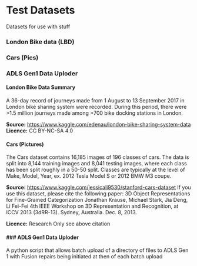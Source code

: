 # Test Datasets
Datasets for use with stuff 

### London Bike data (LBD)

### Cars (Pics)

### ADLS Gen1 Data Uploder 

#### London Bike Data Summary
A 36-day record of journeys made from 1 August to 13 September 2017 in London bike sharing system were recorded. During this period, there were >1.5 million journeys made among >700 bike docking stations in London.

__Source:__ https://www.kaggle.com/edenau/london-bike-sharing-system-data
__Licence:__ CC BY-NC-SA 4.0

#### Cars (Pictures)
The Cars dataset contains 16,185 images of 196 classes of cars. The data is split into 8,144 training images and 8,041 testing images, where each class has been split roughly in a 50-50 split. Classes are typically at the level of Make, Model, Year, ex. 2012 Tesla Model S or 2012 BMW M3 coupe.

__Source:__ https://www.kaggle.com/jessicali9530/stanford-cars-dataset
If you use this dataset, please cite the following paper:
3D Object Representations for Fine-Grained Categorization
Jonathan Krause, Michael Stark, Jia Deng, Li Fei-Fei
4th IEEE Workshop on 3D Representation and Recognition, at ICCV 2013 (3dRR-13). Sydney, Australia. Dec. 8, 2013.

__Licence:__ Research Only see above citation 

#### ### ADLS Gen1 Data Uploder 
A python script that allows batch upload of a directory of files to ADLS Gen 1 with Fusion repairs being initiated at then of each batch upload  

